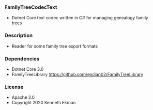 ### FamilyTreeCodecText
- Dotnet Core text codec written in C# for managing genealogy family trees

### Description
- Reader for some family tree export formats

### Dependencies
- Dotnet Core 3.0
- FamilyTreeLibrary https://github.com/endian02/FamilyTreeLibrary

### License 
- Apache 2.0
- Copyright 2020 Kenneth Ekman